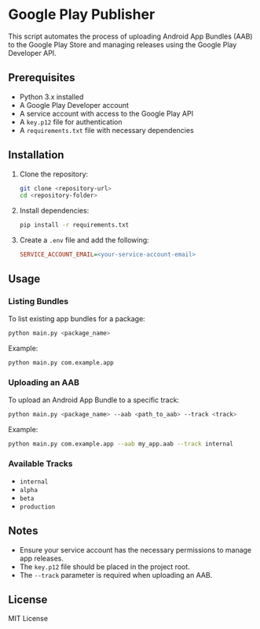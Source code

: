 # Google Play Publisher

This script automates the process of uploading Android App Bundles (AAB) to the Google Play Store and managing releases using the Google Play Developer API.

## Prerequisites

- Python 3.x installed
- A Google Play Developer account
- A service account with access to the Google Play API
- A `key.p12` file for authentication
- A `requirements.txt` file with necessary dependencies

## Installation

1. Clone the repository:
   ```sh
   git clone <repository-url>
   cd <repository-folder>
   ```

2. Install dependencies:
   ```sh
   pip install -r requirements.txt
   ```

3. Create a `.env` file and add the following:
   ```ini
   SERVICE_ACCOUNT_EMAIL=<your-service-account-email>
   ```

## Usage

### Listing Bundles
To list existing app bundles for a package:
```sh
python main.py <package_name>
```
Example:
```sh
python main.py com.example.app
```

### Uploading an AAB
To upload an Android App Bundle to a specific track:
```sh
python main.py <package_name> --aab <path_to_aab> --track <track>
```
Example:
```sh
python main.py com.example.app --aab my_app.aab --track internal
```

### Available Tracks
- `internal`
- `alpha`
- `beta`
- `production`

## Notes
- Ensure your service account has the necessary permissions to manage app releases.
- The `key.p12` file should be placed in the project root.
- The `--track` parameter is required when uploading an AAB.

## License
MIT License

